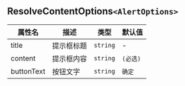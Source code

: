 <code src="./alert.tsx"></code>

## ResolveContentOptions`<AlertOptions>`

| 属性名 | 描述 | 类型 | 默认值 |
| ---- | ---- | ---- | ---- |
| title | 提示框标题 | `string` | - |
| content | 提示框内容 | `string` | `(必选)` |
| buttonText | 按钮文字 | `string` | `确定` |


